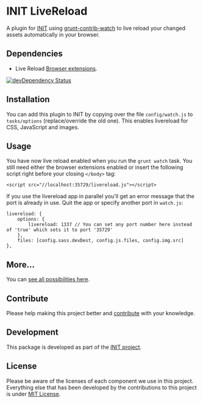 # INIT LiveReload

A plugin for [INIT](http://use-init.com/) using [grunt-contrib-watch](grunt-contrib-watch#optionslivereload) to live reload your changed assets automatically in your browser.

## Dependencies

- Live Reload [Browser extensions](http://feedback.livereload.com/knowledgebase/articles/86242-how-do-i-install-and-use-the-browser-extensions-).

[![devDependency Status](https://david-dm.org/init/init-htmlmin/dev-status.png)](https://david-dm.org/use-init/init-livereload#info=devDependencies)

## Installation
You can add this plugin to INIT by copying over the file `config/watch.js` to `tasks/options` (replace/override the old one).
This enables livereload for CSS, JavaScript and images.

## Usage
You have now live reload enabled when you run the `grunt watch` task. You still need either the browser extensions enabled or insert the following script right before your closing `</body>` tag:

	<script src="//localhost:35729/livereload.js"></script>

If you use the livereload app in parallel you'll get an error message that the port is already in use. Quit the app or specify another port in `watch.js`:

	livereload: {
		options: {
			livereload: 1337 // You can set any port number here instead of 'true' which sets it to port '35729'
		},
		files: [config.sass.devDest, config.js.files, config.img.src]
	},

## More…
You can [see all possibilities here](https://github.com/gruntjs/grunt-contrib-watch#live-reloading).

## Contribute
Please help making this project better and [contribute](CONTRIBUTING.md) with your knowledge.

## Development
This package is developed as part of the [INIT project](https://github.com/use-init/).

## License
Please be aware of the licenses of each component we use in this project. Everything else that has been developed by the contributions to this project is under [MIT License](LICENSE.md).
